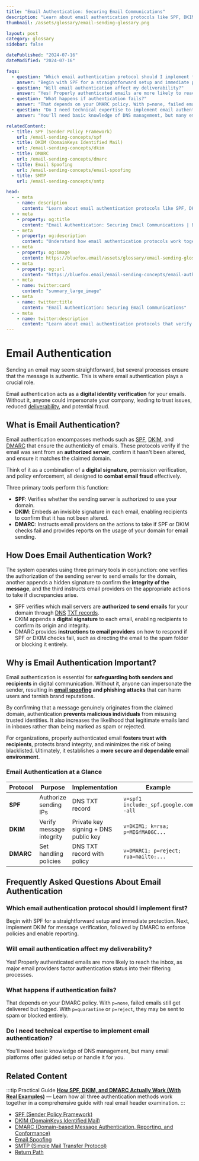 ```yaml
---
title: "Email Authentication: Securing Email Communications"
description: "Learn about email authentication protocols like SPF, DKIM, and DMARC that verify sender identity and protect against email spoofing and phishing."
thumbnail: /assets/glossary/email-sending-glossary.png

layout: post
category: glossary
sidebar: false

datePublished: "2024-07-16"
dateModified: "2024-07-16"

faqs:
  - question: "Which email authentication protocol should I implement first?"
    answer: "Begin with SPF for a straightforward setup and immediate protection. Next, implement DKIM for message verification, followed by DMARC to enforce policies and enable reporting."
  - question: "Will email authentication affect my deliverability?"
    answer: "Yes! Properly authenticated emails are more likely to reach the inbox, as major email providers factor authentication status into their filtering processes."
  - question: "What happens if authentication fails?"
    answer: "That depends on your DMARC policy. With p=none, failed emails still get delivered but logged. With p=quarantine or p=reject, they may be sent to spam or blocked entirely."
  - question: "Do I need technical expertise to implement email authentication?"
    answer: "You'll need basic knowledge of DNS management, but many email platforms offer guided setup or handle it for you."

relatedContent:
  - title: SPF (Sender Policy Framework)
    url: /email-sending-concepts/spf
  - title: DKIM (DomainKeys Identified Mail)
    url: /email-sending-concepts/dkim
  - title: DMARC
    url: /email-sending-concepts/dmarc
  - title: Email Spoofing
    url: /email-sending-concepts/email-spoofing
  - title: SMTP
    url: /email-sending-concepts/smtp

head:
  - - meta
    - name: description
      content: "Learn about email authentication protocols like SPF, DKIM, and DMARC that verify sender identity and protect against email spoofing and phishing."
  - - meta
    - property: og:title
      content: "Email Authentication: Securing Email Communications | BlueFox Email"
  - - meta
    - property: og:description
      content: "Understand how email authentication protocols work together to verify sender identity and protect against email fraud."
  - - meta
    - property: og:image
      content: https://bluefox.email/assets/glossary/email-sending-glossary.png
  - - meta
    - property: og:url
      content: "https://bluefox.email/email-sending-concepts/email-authentication"
  - - meta
    - name: twitter:card
      content: "summary_large_image"
  - - meta
    - name: twitter:title
      content: "Email Authentication: Securing Email Communications"
  - - meta
    - name: twitter:description
      content: "Learn about email authentication protocols that verify sender identity and protect against email fraud."
---
```

<GlossaryNavigation/>

# Email Authentication

Sending an email may seem straightforward, but several processes ensure that the message is authentic. This is where email authentication plays a crucial role.

Email authentication acts as a **digital identity verification** for your emails. Without it, anyone could impersonate your company, leading to trust issues, reduced [deliverability](/email-sending-concepts/deliverability), and potential fraud.

## What is Email Authentication?

Email authentication encompasses methods such as [SPF](/email-sending-concepts/spf), [DKIM](/email-sending-concepts/dkim), and [DMARC](/email-sending-concepts/dmarc) that ensure the authenticity of emails. These protocols verify if the email was sent from an **authorized server**, confirm it hasn't been altered, and ensure it matches the claimed domain.

Think of it as a combination of a **digital signature**, permission verification, and policy enforcement, all designed to **combat email fraud** effectively.

Three primary tools perform this function:

- **SPF**: Verifies whether the sending server is authorized to use your domain.
- **DKIM**: Embeds an invisible signature in each email, enabling recipients to confirm that it has not been altered.
- **DMARC**: Instructs email providers on the actions to take if SPF or DKIM checks fail and provides reports on the usage of your domain for email sending.

## How Does Email Authentication Work?

The system operates using three primary tools in conjunction: one verifies the authorization of the sending server to send emails for the domain, another appends a hidden signature to confirm the **integrity of the message**, and the third instructs email providers on the appropriate actions to take if discrepancies arise.

- SPF verifies which mail servers are **authorized to send emails** for your domain through [DNS](/email-sending-concepts/dns) [TXT records](/email-sending-concepts/txt-record).
- DKIM appends a **digital signature** to each email, enabling recipients to confirm its origin and integrity.
- DMARC provides **instructions to email providers** on how to respond if SPF or DKIM checks fail, such as directing the email to the spam folder or blocking it entirely.

## Why is Email Authentication Important?

Email authentication is essential for **safeguarding both senders and recipients** in digital communication. Without it, anyone can impersonate the sender, resulting in **[email spoofing](/email-sending-concepts/email-spoofing) and phishing attacks** that can harm users and tarnish brand reputations.

By confirming that a message genuinely originates from the claimed domain, authentication **prevents malicious individuals** from misusing trusted identities. It also increases the likelihood that legitimate emails land in inboxes rather than being marked as spam or rejected.

For organizations, properly authenticated email **fosters trust with recipients**, protects brand integrity, and minimizes the risk of being blacklisted. Ultimately, it establishes a **more secure and dependable email environment**.

### Email Authentication at a Glance

| Protocol  | Purpose                  | Implementation                       | Example                               |
| --------- | ------------------------ | ------------------------------------ | ------------------------------------- |
| **SPF**   | Authorize sending IPs    | DNS TXT record                       | `v=spf1 include:_spf.google.com -all` |
| **DKIM**  | Verify message integrity | Private key signing + DNS public key | `v=DKIM1; k=rsa; p=MIGfMA0GC...`      |
| **DMARC** | Set handling policies    | DNS TXT record with policy           | `v=DMARC1; p=reject; rua=mailto:...`  |

## Frequently Asked Questions About Email Authentication

### Which email authentication protocol should I implement first?

Begin with SPF for a straightforward setup and immediate protection. Next, implement DKIM for message verification, followed by DMARC to enforce policies and enable reporting.

### Will email authentication affect my deliverability?

Yes! Properly authenticated emails are more likely to reach the inbox, as major email providers factor authentication status into their filtering processes.

### What happens if authentication fails?

That depends on your DMARC policy. With `p=none`, failed emails still get delivered but logged. With `p=quarantine` or `p=reject`, they may be sent to spam or blocked entirely.

### Do I need technical expertise to implement email authentication?

You'll need basic knowledge of DNS management, but many email platforms offer guided setup or handle it for you.

## Related Content

:::tip Practical Guide
**[How SPF, DKIM, and DMARC Actually Work (With Real Examples)](/posts/how-spf-dkim-and-dmarc-actually-work-with-real-examples)** — Learn how all three authentication methods work together in a comprehensive guide with real email header examination.
:::

- [SPF (Sender Policy Framework)](/email-sending-concepts/spf)
- [DKIM (DomainKeys Identified Mail)](/email-sending-concepts/dkim)
- [DMARC (Domain-based Message Authentication, Reporting, and Conformance)](/email-sending-concepts/dmarc)
- [Email Spoofing](/email-sending-concepts/email-spoofing)
- [SMTP (Simple Mail Transfer Protocol)](/email-sending-concepts/smtp)
- [Return Path](/email-sending-concepts/return-path)

<GlossaryCTA />

